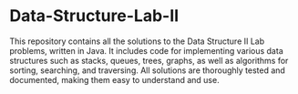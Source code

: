 # Data-Structure-Lab-II
This repository contains all the solutions to the Data Structure II Lab problems, written in Java. It includes code for implementing various data structures such as stacks, queues, trees, graphs, as well as algorithms for sorting, searching, and traversing. All solutions are thoroughly tested and documented, making them easy to understand and use.
